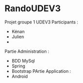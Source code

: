# RandoUDEV3
Projet groupe 1 UDEV3
Participants :
- Kénan
- Julien
-

Partie Administration :
- BDD MySql
- Spring
- Bootstrap
PArtie Application :
- Android
